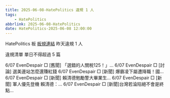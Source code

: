 ```yaml
---
title: 2025-06-08-HatePolitics 違規 1 人
tags:
    - HatePolitics
abbrlink: 2025-06-08-HatePolitics
date: HatePolitics-2025-06-08 12:00:00
---
```

HatePolitics 板 [板規連結](https://www.ptt.cc/bbs/HatePolitics/M.1617115262.A.D60.html)
昨天違規 1 人
<!-- more -->

違規清單
單日不得超過 5 篇

6/07 EvenDespair □ [舊聞] 「選錯的人關稅125！」…
6/07 EvenDespair □ [討論] 選美邊站怎麼還賺紅錢
6/07 EvenDespair □ [新聞] 爆霸凌下屬遭降職！國…
6/07 EvenDespair □ [新聞]  賴清德勉勵警大畢業生…
6/07 EvenDespair □ [新聞] 軍人優先登機 賴清德：…
6/07 EvenDespair □ [新聞]台灣若淪陷絕不會是終點…